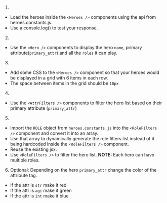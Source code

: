 1. 
- Load the heroes inside the `<Heroes />` components using the api from heroes.constants.js.
- Use a console.log() to test your response.

2. 
- Use the `<Hero />` components to display the hero `name`, primary attribute(`primary_attr`) and all the `roles` it can play. 

3. 
- Add some CSS to the `<Heroes />` component so that your heroes would be displayed in a grid with 6 items in each row. 
- The space between items in the grid should be `10px`

4. 
- Use the `<AttrFilters />` components to filter the hero list based on their primary attribute (`primary_attr`)

5. 
- Import the `ROLE` object from `heroes.constants.js` into the `<RoleFilters />` component and convert it into an array. 
- Use that array to dynamically generate the role filters list instead of it being hardcoded inside the `<RoleFilters />` component. 
- Reuse the existing jsx.
- Use `<RoleFilters />` to filter the hero list.
 **NOTE:** Each hero can have multiple roles.

6. Optional:
Depending on the hero `primary_attr` change the color of the attribute tag.
- If the attr is `str` make it red
- If the attr is `agi` make it green
- If the attr is `int` make it blue